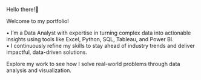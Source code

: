 Hello there!👋 

Welcome to my portfolio!

• I’m a Data Analyst with expertise in turning complex data into actionable insights using tools like Excel, Python, SQL, Tableau, and Power BI.     
• I continuously refine my skills to stay ahead of industry trends and deliver impactful, data-driven solutions.   

Explore my work to see how I solve real-world problems through data analysis and visualization.
